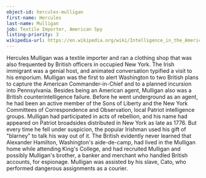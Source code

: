 ```yaml
---
object-id: hercules-mulligan
first-name: Hercules
last-name: Mulligan
job: Textile Importer, American Spy
listing-priority: 3
wikipedia-url: https://en.wikipedia.org/wiki/Intelligence_in_the_American_Revolutionary_War#Hercules_Mulligan
---
```


Hercules Mulligan was a textile importer and ran a clothing shop that was also frequented by British officers in occupied New York. The Irish immigrant was a genial host, and animated conversation typified a visit to his emporium. Mulligan was the first to alert Washington to two British plans to capture the American Commander-in-Chief and to a planned incursion into Pennsylvania. Besides being an American agent, Mulligan also was a British counterintelligence failure. Before he went underground as an agent, he had been an active member of the Sons of Liberty and the New York Committees of Correspondence and Observation, local Patriot intelligence groups. Mulligan had participated in acts of rebellion, and his name had appeared on Patriot broadsides distributed in New York as late as 1776. But every time he fell under suspicion, the popular Irishman used his gift of "blarney" to talk his way out of it. The British evidently never learned that Alexander Hamilton, Washington's aide-de-camp, had lived in the Mulligan home while attending King's College, and had recruited Mulligan and possibly Mulligan's brother, a banker and merchant who handled British accounts, for espionage. Mulligan was assisted by his slave, Cato, who performed dangerous assignments as a courier.